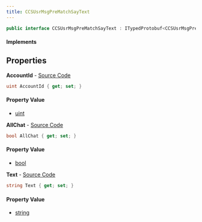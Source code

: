 ```yaml
---
title: CCSUsrMsgPreMatchSayText
---
```


```csharp
public interface CCSUsrMsgPreMatchSayText : ITypedProtobuf<CCSUsrMsgPreMatchSayText>, INativeHandle
```

#### Implements

## Properties

**AccountId** - [Source Code](https://github.com/swiftly-solution/swiftlys2/blob/master/managed/src/SwiftlyS2.Generated/Protobufs/Interfaces/CCSUsrMsgPreMatchSayText.cs#L13)

```csharp
uint AccountId { get; set; }
```

#### Property Value

- [uint](https://learn.microsoft.com/dotnet/api/system.uint32)

**AllChat** - [Source Code](https://github.com/swiftly-solution/swiftlys2/blob/master/managed/src/SwiftlyS2.Generated/Protobufs/Interfaces/CCSUsrMsgPreMatchSayText.cs#L19)

```csharp
bool AllChat { get; set; }
```

#### Property Value

- [bool](https://learn.microsoft.com/dotnet/api/system.boolean)

**Text** - [Source Code](https://github.com/swiftly-solution/swiftlys2/blob/master/managed/src/SwiftlyS2.Generated/Protobufs/Interfaces/CCSUsrMsgPreMatchSayText.cs#L16)

```csharp
string Text { get; set; }
```

#### Property Value

- [string](https://learn.microsoft.com/dotnet/api/system.string)

